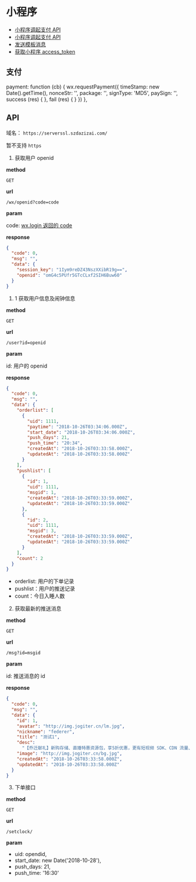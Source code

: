 ﻿# 小程序

- [小程序调起支付 API](https://pay.weixin.qq.com/wiki/doc/api/wxa/wxa_api.php?chapter=7_7&index=5)
- [小程序调起支付 API](https://developers.weixin.qq.com/miniprogram/dev/api/open-api/payment/wx.requestPayment.html)
- [发送模板消息](https://developers.weixin.qq.com/miniprogram/dev/api/open-api/template-message/sendTemplateMessage.html)
- [获取小程序 access_token](https://developers.weixin.qq.com/miniprogram/dev/api/open-api/access-token/getAccessToken.html)

## 支付

payment: function (cb) {
wx.requestPayment({
timeStamp: new Date().getTime(),
nonceStr: '',
package: '',
signType: 'MD5',
paySign: '',
success (res) { },
fail (res) { }
})
},

## API

域名： `https://serverssl.szdazizai.com/`

暂不支持 `https`

1.  获取用户 openid

**method**

`GET`

**url**

`/wx/openid?code=code`

**param**

code: [wx.login 返回的 code](https://developers.weixin.qq.com/miniprogram/dev/api/open-api/login/wx.login.html)

**response**

```json
{
  "code": 0,
  "msg": "",
  "data": {
    "session_key": "1Iym9reDZ43NszXXibR19g==",
    "openid": "omG4c5PUfr5GTcCLxf2SIH6Buw60"
  }
}
```

1.  1 获取用户信息及闹钟信息

**method**

`GET`

**url**

`/user?id=openid`

**param**

id: 用户的 openid

**response**

```json
{
  "code": 0,
  "msg": "",
  "data": {
    "orderlist": [
      {
        "uid": 1111,
        "paytime": "2018-10-26T03:34:06.000Z",
        "start_date": "2018-10-26T03:34:06.000Z",
        "push_days": 21,
        "push_time": "20:34",
        "createdAt": "2018-10-26T03:33:58.000Z",
        "updatedAt": "2018-10-26T03:33:58.000Z"
      }
    ],
    "pushlist": [
      {
        "id": 1,
        "uid": 1111,
        "msgid": 1,
        "createdAt": "2018-10-26T03:33:59.000Z",
        "updatedAt": "2018-10-26T03:33:59.000Z"
      },
      {
        "id": 2,
        "uid": 1111,
        "msgid": 3,
        "createdAt": "2018-10-26T03:33:59.000Z",
        "updatedAt": "2018-10-26T03:33:59.000Z"
      }
    ],
    "count": 2
  }
}
```

- orderlist: 用户的下单记录
- pushlist：用户的推送记录
- count：今日入睡人数

2.  获取最新的推送消息

**method**

`GET`

**url**

`/msg?id=msgid`

**param**

id: 推送消息的 id

**response**

```json
{
  "code": 0,
  "msg": "",
  "data": {
    "id": 1,
    "avatar": "http://img.jogiter.cn/lm.jpg",
    "nickname": "federer",
    "title": "测试1",
    "desc":
      "【乔迁献礼】新购存储、直播特惠资源包，享5折优惠，更有短视频 SDK、CDN 流量、日志分析等限时赠送！购买特惠资源包请至“财务统计->购买资源包”处进行购买。",
    "image": "http://img.jogiter.cn/bg.jpg",
    "createdAt": "2018-10-26T03:33:58.000Z",
    "updatedAt": "2018-10-26T03:33:58.000Z"
  }
}
```

3. 下单接口


**method**

`GET`

**url**

`/setclock/`

**param**

- uid: opendid,
- start_date: new Date('2018-10-28'),
- push_days: 21,
- push_time: '16:30'





